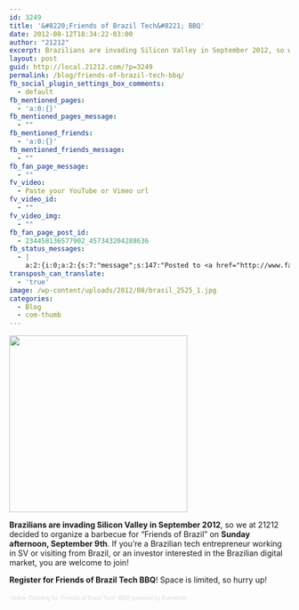 ```yaml
---
id: 3249
title: '&#8220;Friends of Brazil Tech&#8221; BBQ'
date: 2012-08-12T18:34:22-03:00
author: "21212"
excerpt: Brazilians are invading Silicon Valley in September 2012, so we at 21212 decided to organize a barbecue for "Friends of Brazil" on Sunday afternoon, September 9th.
layout: post
guid: http://local.21212.com/?p=3249
permalink: /blog/friends-of-brazil-tech-bbq/
fb_social_plugin_settings_box_comments:
  - default
fb_mentioned_pages:
  - 'a:0:{}'
fb_mentioned_pages_message:
  - ""
fb_mentioned_friends:
  - 'a:0:{}'
fb_mentioned_friends_message:
  - ""
fb_fan_page_message:
  - ""
fv_video:
  - Paste your YouTube or Vimeo url
fv_video_id:
  - ""
fv_video_img:
  - ""
fb_fan_page_post_id:
  - 234458136577902_457343204288636
fb_status_messages:
  - |
    a:2:{i:0;a:2:{s:7:"message";s:147:"Posted to <a href="http://www.facebook.com/234458136577902/posts/457343204288636" target="_blank">21212 Digital Accelerator's Facebook Timeline</a>";s:5:"error";s:0:"";}i:1;a:2:{s:7:"message";s:325:"Failed posting to your Facebook Timeline. Error: {"message":"Object at URL 'http://local.21212.com/blog/friends-of-brazil-tech-bbq/' of type 'article' is invalid because it specifies multiple 'og:url' values: http://local.21212.com/blog/friends-of-brazil-tech-bbq/, http://local.21212.com/blog/friends-of-brazil-tech-bbq/.","type":"Exception"}";s:5:"error";s:1:"1";}}
transposh_can_translate:
  - 'true'
image: /wp-content/uploads/2012/08/brasil_2525_1.jpg
categories:
  - Blog
  - com-thumb
---
```

<img class="size-full wp-image-3252 aligncenter" title="Brazil" src="http://local.21212.com/wp-content/uploads/2012/08/brasil_2525_1.png" alt="" width="320" height="318" srcset="http://localhost:8080/wp-content/uploads/2012/08/brasil_2525_1.png 320w, http://localhost:8080/wp-content/uploads/2012/08/brasil_2525_1-150x150.png 150w, http://localhost:8080/wp-content/uploads/2012/08/brasil_2525_1-300x298.png 300w" sizes="(max-width: 320px) 100vw, 320px" />

**Brazilians are invading Silicon Valley in September 2012**, so we at 21212 decided to organize a barbecue for &#8220;Friends of Brazil&#8221; on **Sunday afternoon, September 9th**. If you&#8217;re a Brazilian tech entrepreneur working in SV or visiting from Brazil, or an investor interested in the Brazilian digital market, you are welcome to join!

**Register for Friends of Brazil Tech BBQ**! Space is limited, so hurry up!

<div style="width:100%; text-align:left;" >
  </p> 
  
  <div style="font-family:Helvetica, Arial; font-size:10px; padding:5px 0 5px; margin:2px; width:100%; text-align:left;" >
    <a style="color:#ddd; text-decoration:none;" target="_blank" href="http://www.eventbrite.com/r/etckt">Online Ticketing</a><span style="color:#ddd;"> for </span><a style="color:#ddd; text-decoration:none;" target="_blank" href="http://http://friendsofbraziltech2012.eventbrite.com?ref=etckt">&#8220;Friends of Brazil Tech&#8221; BBQ</a> <span style="color:#ddd;">powered by</span> <a style="color:#ddd; text-decoration:none;" target="_blank" href="http://www.eventbrite.com?ref=etckt">Eventbrite</a>
  </div>
</div>